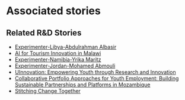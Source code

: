 # Associated stories

<!-- !!DO NOT REMOVE!! start autogenerated hyperlinks -->
## Related R&D Stories
- [Experimenter-Libya-Abdulrahman Albasir](/RnD-Archive/stories/?doc=Experimenters_LBY)
- [AI for Tourism Innovation in Malawi](/RnD-Archive/stories/?doc=Explorers_MWI)
- [Experimenter-Namibia-Yrika Maritz](/RnD-Archive/stories/?doc=Experimenters_NAM)
- [Experimenter-Jordan-Mohamed Abmouli](/RnD-Archive/stories/?doc=Experimenters_JOR)
- [UInnovation: Empowering Youth through Research and Innovation](/RnD-Archive/stories/?doc=Explorers_TGO)
- [Collaborative Portfolio Approaches for Youth Employment: Building Sustainable Partnerships and Platforms in Mozambique](/RnD-Archive/stories/?doc=Explorers_MOZ)
- [Stitching Change Together](/RnD-Archive/stories/?doc=Explorers_PRY)
<!-- !!DO NOT REMOVE!! end autogenerated hyperlinks -->